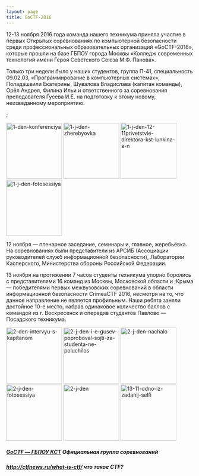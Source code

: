 ```yaml
---
layout: page
title: GoCTF-2016
---
```


<p>12-13 ноября 2016 года команда нашего техникума приняла участие в первых Открытых соревнованиях по компьютерной безопасности среди профессиональных образовательных организаций «GoCTF-2016», которые прошли на базе ГБПОУ города Москвы «Колледж современных технологий имени Героя Советского Союза М.Ф. Панова».</p>

<p>Только три недели было у наших студентов, группа П-41, специальность 09.02.03, «Программирование в компьютерных системах», Поладашвили Екатерины, Шувалова Владислава (капитан команды), Орёл Андрея, Филина Ильи и ответственного за соревнования преподавателя Гусева И.Е. на подготовку к этому новому, неизведанному мероприятию.</p>
<p>;</p>
<p><a href="http://mogit.ru/wp-content/uploads/2016/11/1-день-конференция.jpg"><img class="size-thumbnail wp-image-4707 alignleft" src="http://mogit.ru/wp-content/uploads/2016/11/1-день-конференция-150x150.jpg" alt="1-den-konferenciya" srcset="http://mogit.ru/wp-content/uploads/2016/11/1-день-конференция-150x150.jpg 150w, http://mogit.ru/wp-content/uploads/2016/11/1-день-конференция-50x50.jpg 50w" sizes="(max-width: 150px) 100vw, 150px" width="150" height="150"></a> <a href="http://mogit.ru/wp-content/uploads/2016/11/1-й-день-жеребьёвка.jpg"><img class="size-thumbnail wp-image-4708 alignleft" src="http://mogit.ru/wp-content/uploads/2016/11/1-й-день-жеребьёвка-150x150.jpg" alt="1-j-den-zherebyovka" srcset="http://mogit.ru/wp-content/uploads/2016/11/1-й-день-жеребьёвка-150x150.jpg 150w, http://mogit.ru/wp-content/uploads/2016/11/1-й-день-жеребьёвка-50x50.jpg 50w" sizes="(max-width: 150px) 100vw, 150px" width="150" height="150"></a> <a href="http://mogit.ru/wp-content/uploads/2016/11/1-й-день-12.11приветствие-директора-КСТ-Лунькина-А.Н.-.jpg"><img class="size-thumbnail wp-image-4709 alignleft" src="http://mogit.ru/wp-content/uploads/2016/11/1-й-день-12.11приветствие-директора-КСТ-Лунькина-А.Н.--150x150.jpg" alt="1-j-den-12-11privetstvie-direktora-kst-lunkina-a-n" srcset="http://mogit.ru/wp-content/uploads/2016/11/1-й-день-12.11приветствие-директора-КСТ-Лунькина-А.Н.--150x150.jpg 150w, http://mogit.ru/wp-content/uploads/2016/11/1-й-день-12.11приветствие-директора-КСТ-Лунькина-А.Н.--50x50.jpg 50w" sizes="(max-width: 150px) 100vw, 150px" width="150" height="150"></a> <a href="http://mogit.ru/wp-content/uploads/2016/11/1-й-день-фотосессия-.jpg"><img class="size-thumbnail wp-image-4710 alignleft" src="http://mogit.ru/wp-content/uploads/2016/11/1-й-день-фотосессия--150x150.jpg" alt="1-j-den-fotosessiya" srcset="http://mogit.ru/wp-content/uploads/2016/11/1-й-день-фотосессия--150x150.jpg 150w, http://mogit.ru/wp-content/uploads/2016/11/1-й-день-фотосессия--50x50.jpg 50w" sizes="(max-width: 150px) 100vw, 150px" width="150" height="150"></a></p>

<p>12 ноября — пленарное заседание, семинары и, главное, жеребьёвка. На соревнованиях были представители из АРСИБ (Ассоциации руководителей служб информационной безопасности), Лаборатории Касперского, Министерства обороны Российской Федерации.</p>
<p>13 ноября на протяжении 7 часов студенты техникума упорно боролись с представителями 16 команд из Москвы, Московской области и ;Крыма — победителями первых межвузовских соревнований в области информационной безопасности CrimeaCTF 2016, несмотря на то, что данное направление не является профильным. Наши ребята заняли достойное 10-е место, набрав одинаковое количество баллов с командой из г. Воскресенск и опередив студентов Павлово — Посадского техникума.</p>
<p><a href="http://mogit.ru/wp-content/uploads/2016/11/2-день-интервью-с-капитаном.jpg"><img class="size-thumbnail wp-image-4711 alignleft" src="http://mogit.ru/wp-content/uploads/2016/11/2-день-интервью-с-капитаном-150x150.jpg" alt="2-den-intervyu-s-kapitanom" srcset="http://mogit.ru/wp-content/uploads/2016/11/2-день-интервью-с-капитаном-150x150.jpg 150w, http://mogit.ru/wp-content/uploads/2016/11/2-день-интервью-с-капитаном-50x50.jpg 50w" sizes="(max-width: 150px) 100vw, 150px" width="150" height="150"></a> <a href="http://mogit.ru/wp-content/uploads/2016/11/2-й-день-И.Е.Гусев-попробовал-сойти-за-студента-не-получилось.jpg"><img class="size-thumbnail wp-image-4712 alignleft" src="http://mogit.ru/wp-content/uploads/2016/11/2-й-день-И.Е.Гусев-попробовал-сойти-за-студента-не-получилось-150x150.jpg" alt="2-j-den-i-e-gusev-poproboval-sojti-za-studenta-ne-poluchilos" srcset="http://mogit.ru/wp-content/uploads/2016/11/2-й-день-И.Е.Гусев-попробовал-сойти-за-студента-не-получилось-150x150.jpg 150w, http://mogit.ru/wp-content/uploads/2016/11/2-й-день-И.Е.Гусев-попробовал-сойти-за-студента-не-получилось-50x50.jpg 50w" sizes="(max-width: 150px) 100vw, 150px" width="150" height="150"></a> <a href="http://mogit.ru/wp-content/uploads/2016/11/2-й-день-начало.jpg"><img class="size-thumbnail wp-image-4713 alignleft" src="http://mogit.ru/wp-content/uploads/2016/11/2-й-день-начало-150x150.jpg" alt="2-j-den-nachalo" srcset="http://mogit.ru/wp-content/uploads/2016/11/2-й-день-начало-150x150.jpg 150w, http://mogit.ru/wp-content/uploads/2016/11/2-й-день-начало-50x50.jpg 50w" sizes="(max-width: 150px) 100vw, 150px" width="150" height="150"></a> <a href="http://mogit.ru/wp-content/uploads/2016/11/2-й-день-фотосессия.jpg"><img class="size-thumbnail wp-image-4714 alignleft" src="http://mogit.ru/wp-content/uploads/2016/11/2-й-день-фотосессия-150x150.jpg" alt="2-j-den-fotosessiya" srcset="http://mogit.ru/wp-content/uploads/2016/11/2-й-день-фотосессия-150x150.jpg 150w, http://mogit.ru/wp-content/uploads/2016/11/2-й-день-фотосессия-50x50.jpg 50w" sizes="(max-width: 150px) 100vw, 150px" width="150" height="150"></a> <a href="http://mogit.ru/wp-content/uploads/2016/11/2-й-день.jpg"><img class="size-thumbnail wp-image-4715 alignleft" src="http://mogit.ru/wp-content/uploads/2016/11/2-й-день-150x150.jpg" alt="2-j-den" srcset="http://mogit.ru/wp-content/uploads/2016/11/2-й-день-150x150.jpg 150w, http://mogit.ru/wp-content/uploads/2016/11/2-й-день-50x50.jpg 50w" sizes="(max-width: 150px) 100vw, 150px" width="150" height="150"></a> <a href="http://mogit.ru/wp-content/uploads/2016/11/13.11-одно-из-заданий-селфи.jpg"><img class="size-thumbnail wp-image-4716 alignleft" src="http://mogit.ru/wp-content/uploads/2016/11/13.11-одно-из-заданий-селфи-150x150.jpg" alt="13-11-odno-iz-zadanij-selfi" srcset="http://mogit.ru/wp-content/uploads/2016/11/13.11-одно-из-заданий-селфи-150x150.jpg 150w, http://mogit.ru/wp-content/uploads/2016/11/13.11-одно-из-заданий-селфи-50x50.jpg 50w" sizes="(max-width: 150px) 100vw, 150px" width="150" height="150"></a></p>

<h5><a href="https://vk.com/goctf">GoCTF — ГБПОУ КСТ</a> <em>Официальная группа соревнований </em></h5>
<h5><a href="http://ctfnews.ru/what-is-ctf/">http://ctfnews.ru/what-is-ctf/</a> <em>что такое </em><em>CTF</em><em>?</em></h5>